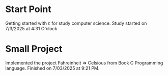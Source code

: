 # Start Point

Getting started with `C` for study computer science. Study started on 7/3/2025 at 4:31 O'clock

# Small Project

Implemented the project Fahreinheit => Celsious from Book C Programming language. Finished on 7/03/2025
at 9:21 PM.
